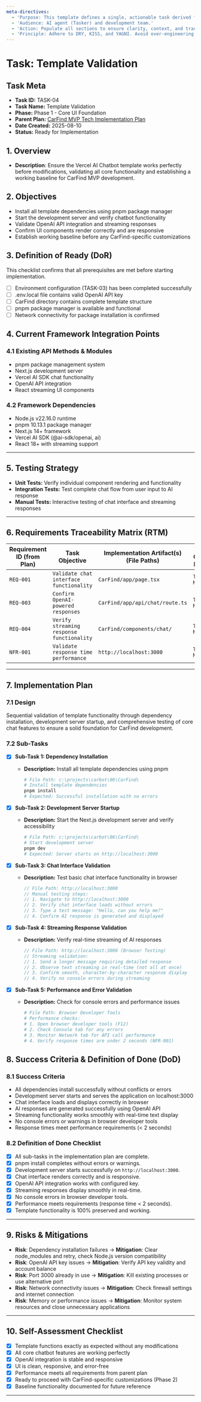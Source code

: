 ```yaml
---
meta-directives:
  - 'Purpose: This template defines a single, actionable task derived from a parent plan.'
  - 'Audience: AI agent (Tasker) and development team.'
  - 'Action: Populate all sections to ensure clarity, context, and traceability.'
  - 'Principle: Adhere to DRY, KISS, and YAGNI. Avoid over-engineering.'
---
```

# Task: Template Validation

## Task Meta

- **Task ID:** TASK-04
- **Task Name:** Template Validation
- **Phase:** Phase 1 - Core UI Foundation
- **Parent Plan:** [CarFind MVP Tech Implementation Plan](01_overview.md)
- **Date Created:** 2025-08-10
- **Status:** Ready for Implementation

## 1. Overview

- **Description**:
  Ensure the Vercel AI Chatbot template works perfectly before modifications, validating all core functionality and establishing a working baseline for CarFind MVP development.

## 2. Objectives

- Install all template dependencies using pnpm package manager
- Start the development server and verify chatbot functionality
- Validate OpenAI API integration and streaming responses
- Confirm UI components render correctly and are responsive
- Establish working baseline before any CarFind-specific customizations

## 3. Definition of Ready (DoR)

This checklist confirms that all prerequisites are met before starting implementation.

- [ ] Environment configuration (TASK-03) has been completed successfully
- [ ] .env.local file contains valid OpenAI API key
- [ ] CarFind directory contains complete template structure
- [ ] pnpm package manager is available and functional
- [ ] Network connectivity for package installation is confirmed

## 4. Current Framework Integration Points

### 4.1 Existing API Methods & Modules

- pnpm package management system
- Next.js development server
- Vercel AI SDK chat functionality
- OpenAI API integration
- React streaming UI components

### 4.2 Framework Dependencies

- Node.js v22.16.0 runtime
- pnpm 10.13.1 package manager
- Next.js 14+ framework
- Vercel AI SDK (@ai-sdk/openai, ai)
- React 18+ with streaming support

---

## 5. Testing Strategy

- **Unit Tests:** Verify individual component rendering and functionality
- **Integration Tests:** Test complete chat flow from user input to AI response
- **Manual Tests:** Interactive testing of chat interface and streaming responses

---

## 6. Requirements Traceability Matrix (RTM)

| Requirement ID (from Plan) | Task Objective | Implementation Artifact(s) (File Paths) | Test Case ID(s) |
| -------------------------- | -------------- | --------------------------------------- | --------------- |
| `REQ-001`                  | `Validate chat interface functionality`  | `CarFind/app/page.tsx`                    | `TEST-M-008`    |
| `REQ-003`                  | `Confirm OpenAI-powered responses`  | `CarFind/app/api/chat/route.ts`                   | `TEST-M-009`    |
| `REQ-004`                  | `Verify streaming response functionality`  | `CarFind/components/chat/`                   | `TEST-M-010`    |
| `NFR-001`                  | `Validate response time performance`  | `http://localhost:3000`                   | `TEST-M-011`    |

---

## 7. Implementation Plan

### 7.1 Design

Sequential validation of template functionality through dependency installation, development server startup, and comprehensive testing of core chat features to ensure a solid foundation for CarFind development.

### 7.2 Sub-Tasks

- [x] **Sub-Task 1: Dependency Installation**
  - **Description:** Install all template dependencies using pnpm

    ```bash
    # File Path: c:\projects\carbot\06\CarFind\
    # Install template dependencies
    pnpm install
    # Expected: Successful installation with no errors
    ```

- [x] **Sub-Task 2: Development Server Startup**
  - **Description:** Start the Next.js development server and verify accessibility

    ```bash
    # File Path: c:\projects\carbot\06\CarFind\
    # Start development server
    pnpm dev
    # Expected: Server starts on http://localhost:3000
    ```

- [x] **Sub-Task 3: Chat Interface Validation**
  - **Description:** Test basic chat interface functionality in browser

    ```typescript
    // File Path: http://localhost:3000
    // Manual testing steps:
    // 1. Navigate to http://localhost:3000
    // 2. Verify chat interface loads without errors
    // 3. Type a test message: "Hello, can you help me?"
    // 4. Confirm AI response is generated and displayed
    ```

- [x] **Sub-Task 4: Streaming Response Validation**
  - **Description:** Verify real-time streaming of AI responses

    ```typescript
    // File Path: http://localhost:3000 (Browser Testing)
    // Streaming validation:
    // 1. Send a longer message requiring detailed response
    // 2. Observe text streaming in real-time (not all at once)
    // 3. Confirm smooth, character-by-character response display
    // 4. Verify no console errors during streaming
    ```

- [x] **Sub-Task 5: Performance and Error Validation**
  - **Description:** Check for console errors and performance issues

    ```bash
    # File Path: Browser Developer Tools
    # Performance checks:
    # 1. Open browser developer tools (F12)
    # 2. Check Console tab for any errors
    # 3. Monitor Network tab for API call performance
    # 4. Verify response times are under 2 seconds (NFR-001)
    ```

## 8. Success Criteria & Definition of Done (DoD)

### 8.1 Success Criteria

- All dependencies install successfully without conflicts or errors
- Development server starts and serves the application on localhost:3000
- Chat interface loads and displays correctly in browser
- AI responses are generated successfully using OpenAI API
- Streaming functionality works smoothly with real-time text display
- No console errors or warnings in browser developer tools
- Response times meet performance requirements (< 2 seconds)

### 8.2 Definition of Done Checklist

- [x] All sub-tasks in the implementation plan are complete.
- [x] pnpm install completes without errors or warnings.
- [x] Development server starts successfully on `http://localhost:3000`.
- [x] Chat interface renders correctly and is responsive.
- [x] OpenAI API integration works with configured key.
- [x] Streaming responses display smoothly in real-time.
- [x] No console errors in browser developer tools.
- [x] Performance meets requirements (response time < 2 seconds).
- [x] Template functionality is 100% preserved and working.

---

## 9. Risks & Mitigations

- **Risk**: Dependency installation failures → **Mitigation**: Clear node_modules and retry, check Node.js version compatibility
- **Risk**: OpenAI API key issues → **Mitigation**: Verify API key validity and account balance
- **Risk**: Port 3000 already in use → **Mitigation**: Kill existing processes or use alternative port
- **Risk**: Network connectivity issues → **Mitigation**: Check firewall settings and internet connection
- **Risk**: Memory or performance issues → **Mitigation**: Monitor system resources and close unnecessary applications

---

## 10. Self-Assessment Checklist

- [x] Template functions exactly as expected without any modifications
- [x] All core chatbot features are working perfectly
- [x] OpenAI integration is stable and responsive
- [x] UI is clean, responsive, and error-free
- [x] Performance meets all requirements from parent plan
- [x] Ready to proceed with CarFind-specific customizations (Phase 2)
- [x] Baseline functionality documented for future reference

---
